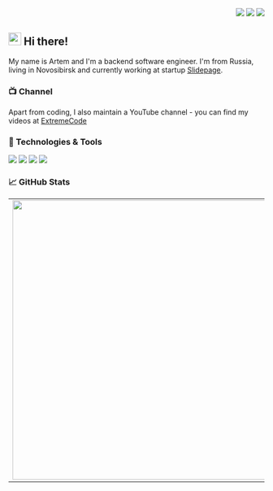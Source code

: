 <p align="right">
  <a href="https://www.youtube.com/extremecode"><img src="https://img.shields.io/badge/-ExtremeCode-5194f0?style=flat-square&logo=Youtube" /></a>
  <a href="https://mailhide.io/en/e/gzaiNqU4"><img src="https://img.shields.io/badge/email-reveal-2a8?style=flat&logo=gmail&logoColor=white&color=5194f0" /></a>
  <img src="https://visitor-badge.glitch.me/badge?page_id=extremecodetv.visitor-badge&color=5194f0" />
</p>

## <img src="https://raw.githubusercontent.com/extremecodetv/extremecodetv/master/wave.gif" width="25px"> Hi there! 

My name is Artem and I'm a backend software engineer. I'm from Russia, living in Novosibirsk and currently working at startup [Slidepage](https://slide.page/). 

### 📺 Channel

Apart from coding, I also maintain a YouTube channel - you can find my videos at [ExtremeCode](https://youtube.com/extremecode)

### 🔧 Technologies & Tools

![](https://img.shields.io/badge/OS-Linux-informational?style=flat&logo=linux&logoColor=white&color=5194f0)
![](https://img.shields.io/badge/Cloud-AWS-informational?style=flat&logo=amazon&logoColor=white&color=5194f0)
![](https://img.shields.io/badge/Editor-VS%20Code-informational?style=flat&logo=visual-studio-code&logoColor=white&color=5194f0)
![](https://img.shields.io/badge/Code-JavaScript-informational?style=flat&logo=javascript&logoColor=white&color=5194f0)

### 📈 GitHub Stats
<p align="center">
  <table>
  <tr>
      <td><img width="550px" align="left" src="https://github-readme-stats.vercel.app/api?username=extremecodetv&hide_border=true&count_private=false&layout=compact&custom_title=GitHub&show_icons=true" /></td>
      <td><img width="550px" src="https://github-readme-stats.vercel.app/api/top-langs/?username=extremecodetv&hide=html&layout=compact&hide_border=true" /></td>
  </tr>   
</table>
</p>
